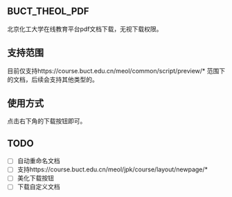 ## BUCT_THEOL_PDF

北京化工大学在线教育平台pdf文档下载，无视下载权限。

## 支持范围

目前仅支持https://course.buct.edu.cn/meol/common/script/preview/* 范围下的文档，后续会支持其他类型的。

## 使用方式

点击右下角的下载按钮即可。

## TODO

- [ ] 自动重命名文档
- [ ] 支持https://course.buct.edu.cn/meol/jpk/course/layout/newpage/*
- [ ] 美化下载按钮
- [ ] 下载自定义文档
